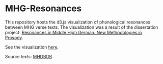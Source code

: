 # MHG-Resonances

This repository hosts the d3.js visualization of phonological resonances between MHG verse texts. The visualization was a result of the dissertation project: [Resonances in Middle High German: New Methodologies in Prosody](https://escholarship.org/uc/item/13c6h2z2).

See the visualization [here](https://henchc.github.io/MHG-Resonances/).

Source texts: [MHDBDB](http://mhdbdb.sbg.ac.at/mhdbdb/App?action=TextList)